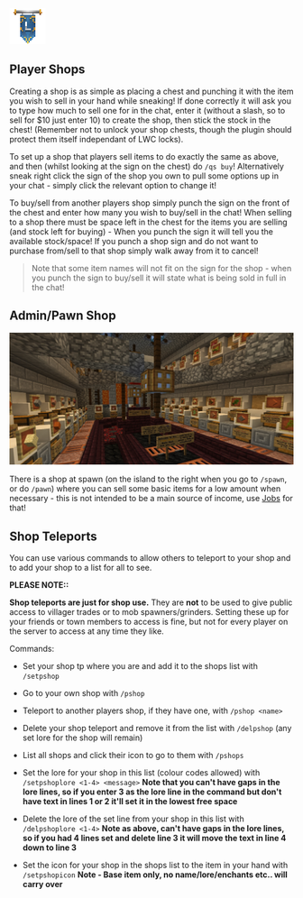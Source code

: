 ![ribbon](images/L-ribbon.png) 

## Player Shops

Creating a shop is as simple as placing a chest and punching it with the item you wish to sell in your hand while sneaking!
If done correctly it will ask you to type how much to sell one for in the chat, enter it (without a slash, so to sell for $10 just enter 10) to create the shop, then stick the stock in the chest! (Remember not to unlock your shop chests, though the plugin should protect them itself independant of LWC locks).

To set up a shop that players sell items to do exactly the same as above, and then (whilst looking at the sign on the chest) do `/qs buy`! Alternatively sneak right click the sign of the shop you own to pull some options up in your chat - simply click the relevant option to change it!

To buy/sell from another players shop simply punch the sign on the front of the chest and enter how many you wish to buy/sell in the chat! When selling to a shop there must be space left in the chest for the items you are selling (and stock left for buying) - When you punch the sign it will tell you the available stock/space!
If you punch a shop sign and do not want to purchase from/sell to that shop simply walk away from it to cancel!

>Note that some item names will not fit on the sign for the shop - when you punch the sign to buy/sell it will state what is being sold in full in the chat!

## Admin/Pawn Shop

![admin](images/ashop.jpg)

There is a shop at spawn (on the island to the right when you go to `/spawn`, or do `/pawn`) where you can sell some basic items for a low amount when necessary - this is not intended to be a main source of income, use [Jobs](money.md) for that!


## Shop Teleports

You can use various commands to allow others to teleport to your shop and to add your shop to a list for all to see.

**PLEASE NOTE::**

**Shop teleports are just for shop use.** 
They are **not** to be used to give public access to villager trades or to mob spawners/grinders. Setting these up for your friends or town members to access is fine, but not for every player on the server to access at any time they like.


Commands:
- Set your shop tp where you are and add it to the shops list with `/setpshop`
- Go to your own shop with `/pshop`
- Teleport to another players shop, if they have one, with `/pshop <name>`
- Delete your shop teleport and remove it from the list with `/delpshop` (any set lore for the shop will remain)

- List all shops and click their icon to go to them with `/pshops`
- Set the lore for your shop in this list (colour codes allowed) with `/setpshoplore <1-4> <message>`
**Note that you can't have gaps in the lore lines, so if you enter 3 as the lore line in the command but don't have text in lines 1 or 2 it'll set it in the lowest free space**
- Delete the lore of the set line from your shop in this list with `/delpshoplore <1-4>`
**Note as above, can't have gaps in the lore lines, so if you had 4 lines set and delete line 3 it will move the text in line 4 down to line 3**
- Set the icon for your shop in the shops list to the item in your hand with `/setpshopicon`
**Note - Base item only, no name/lore/enchants etc.. will carry over**
